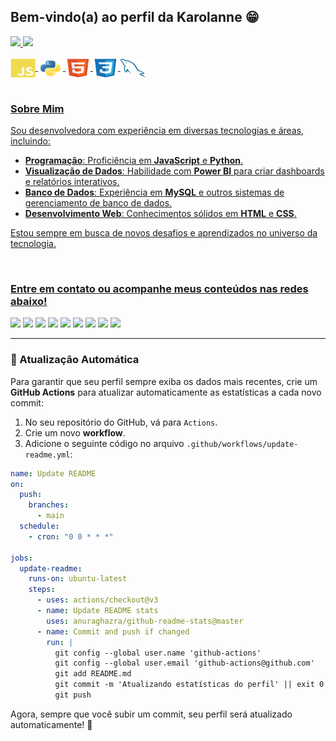 ## Bem-vindo(a) ao perfil da Karolanne 😁

<div>
   <a href="https://github.com/lkaroolanne">
  <img height="180em" src="https://github-readme-stats.vercel.app/api/top-langs/?username=lkaroolanne&layout=compact&langs_count=8&theme=tokyonight&custom_title=Linguagens%20mais%20usadas&card_width=320&count_private=true"/>

   <img height="180em" src="https://github-readme-stats.vercel.app/api/top-langs/?username=lkaroolanne&layout=compact&langs_count=6&theme=tokyonight&hide=html,css&custom_title=Linguagens%20mais%20usadas&langs_count=8&card_width=320&count_private=true"/>
</div>
    
<div style="display: inline_block"><br>
  <img align="center" alt="JavaScript" height="30" width="40" src="https://raw.githubusercontent.com/devicons/devicon/master/icons/javascript/javascript-plain.svg">
  <img align="center" alt="Python" height="30" width="40" src="https://raw.githubusercontent.com/devicons/devicon/master/icons/python/python-original.svg">
  <img align="center" alt="HTML" height="30" width="40" src="https://raw.githubusercontent.com/devicons/devicon/master/icons/html5/html5-original.svg">
  <img align="center" alt="CSS" height="30" width="40" src="https://raw.githubusercontent.com/devicons/devicon/master/icons/css3/css3-original.svg">
  <img align="center" alt="Banco de Dados" height="30" width="40" src="https://raw.githubusercontent.com/devicons/devicon/master/icons/mysql/mysql-original.svg">
</div>
 
<br>

### Sobre Mim
Sou desenvolvedora com experiência em diversas tecnologias e áreas, incluindo:  
- **Programação**: Proficiência em **JavaScript** e **Python**.  
- **Visualização de Dados**: Habilidade com **Power BI** para criar dashboards e relatórios interativos.  
- **Banco de Dados**: Experiência em **MySQL** e outros sistemas de gerenciamento de banco de dados.  
- **Desenvolvimento Web**: Conhecimentos sólidos em **HTML** e **CSS**.  

Estou sempre em busca de novos desafios e aprendizados no universo da tecnologia.

<br>
 
### Entre em contato ou acompanhe meus conteúdos nas redes abaixo!

<div> 
  <a href="https://www.instagram.com/lkaroolanne/" target="_blank"><img src="https://img.shields.io/badge/-Instagram-%23E4405F?style=for-the-badge&logo=instagram&logoColor=white" target="_blank"></a>
  <a href="https://x.com/lkaroolanne" target="_blank"><img src="https://img.shields.io/badge/-X-%231DA1F2?style=for-the-badge&logo=twitter&logoColor=white" target="_blank"></a>
  <a href="https://www.facebook.com/profile.php?id=61571543497374" target="_blank"><img src="https://img.shields.io/badge/-Facebook-%234267B2?style=for-the-badge&logo=facebook&logoColor=white" target="_blank"></a>
  <a href="https://www.linkedin.com/in/karolanne-lima-santos-348628341/?trk=opento_sprofile_details" target="_blank"><img src="https://img.shields.io/badge/-LinkedIn-%230077B5?style=for-the-badge&logo=linkedin&logoColor=white" target="_blank"></a>
  <a href="https://www.youtube.com/@lkaroolanne" target="_blank"><img src="https://img.shields.io/badge/-YouTube-FF0000?style=for-the-badge&logo=youtube&logoColor=white" target="_blank"></a>
  <a href="mailto:karolanne.developer@gmail.com"><img src="https://img.shields.io/badge/-Gmail-%23333?style=for-the-badge&logo=gmail&logoColor=white" target="_blank"></a>
  <a href="https://t.me/+5511915700707" target="_blank"><img src="https://img.shields.io/badge/-Telegram-2CA5E0?style=for-the-badge&logo=telegram&logoColor=white" target="_blank"></a>
  <a href="https://wa.me/5511915700707" target="_blank"><img src="https://img.shields.io/badge/-WhatsApp-25D366?style=for-the-badge&logo=whatsapp&logoColor=white" target="_blank"></a>
  <a href="https://discord.com" target="_blank"><img src="https://img.shields.io/badge/-Discord-5865F2?style=for-the-badge&logo=discord&logoColor=white" target="_blank"></a>
</div>

---

### 📌 Atualização Automática
Para garantir que seu perfil sempre exiba os dados mais recentes, crie um **GitHub Actions** para atualizar automaticamente as estatísticas a cada novo commit:

1. No seu repositório do GitHub, vá para `Actions`.
2. Crie um novo **workflow**.
3. Adicione o seguinte código no arquivo `.github/workflows/update-readme.yml`:

```yaml
name: Update README
on:
  push:
    branches:
      - main
  schedule:
    - cron: "0 0 * * *"

jobs:
  update-readme:
    runs-on: ubuntu-latest
    steps:
      - uses: actions/checkout@v3
      - name: Update README stats
        uses: anuraghazra/github-readme-stats@master
      - name: Commit and push if changed
        run: |
          git config --global user.name 'github-actions'
          git config --global user.email 'github-actions@github.com'
          git add README.md
          git commit -m 'Atualizando estatísticas do perfil' || exit 0
          git push
```

Agora, sempre que você subir um commit, seu perfil será atualizado automaticamente! 🚀
